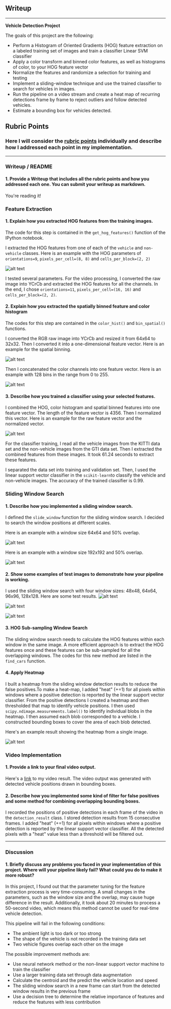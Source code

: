 ## Writeup

---

**Vehicle Detection Project**

The goals of this project are the following:

* Perform a Histogram of Oriented Gradients (HOG) feature extraction on a labeled training set of images and train a classifier Linear SVM classifier
* Apply a color transform and binned color features, as well as histograms of color, to your HOG feature vector
* Normalize the features and randomize a selection for training and testing
* Implement a sliding-window technique and use the trained classifier to search for vehicles in images.
* Run the pipeline on a video stream and create a heat map of recurring detections frame by frame to reject outliers and follow detected vehicles.
* Estimate a bounding box for vehicles detected.

[//]: # (Image References)
[image1]: ./output_images/hog_feature.jpg
[image2]: ./output_images/binned_feature.jpg
[image3]: ./output_images/color_histogram.jpg
[image4]: ./output_images/normalization.jpg
[image5]: ./output_images/sliding_window1.jpg
[image6]: ./output_images/sliding_window2.jpg
[image7]: ./output_images/test1.jpg
[image8]: ./output_images/test3.jpg
[image9]: ./output_images/test4.jpg
[image10]: ./output_images/heatmap.jpg


## Rubric Points
### Here I will consider the [rubric points](https://review.udacity.com/#!/rubrics/513/view)  individually and describe how I addressed each point in my implementation.  

---
### Writeup / README

#### 1. Provide a Writeup that includes all the rubric points and how you addressed each one.  You can submit your writeup as markdown.    

You're reading it!

### Feature Extraction

#### 1. Explain how you extracted HOG features from the training images.

The code for this step is contained in the `get_hog_features()` function of the IPython notebook.  

I extracted the HOG features from one of each of the `vehicle` and `non-vehicle` classes. Here is an example with the HOG parameters of `orientations=9`, `pixels_per_cell=(8, 8)` and `cells_per_block=(2, 2)`

![alt text][image1]

I tested several parameters. For the video processing, I converted the raw image into YCrCb and extracted the HOG features for all the channels. In the end, I chose `orientations=11`, `pixels_per_cell=(16, 16)` and `cells_per_block=(2, 2)`.

#### 2. Explain how you extracted the spatially binned feature and color histogram

The codes for this step are contained in the `color_hist()` and `bin_spatial()` functions. 

I converted the RGB raw image into YCrCb and resized it from 64x64 to 32x32. Then I converted it into a one-dimensional feature vector. Here is an example for the spatial binning.

![alt text][image2]

Then I concatenated the color channels into one feature vector. Here is an example with 128 bins in the range from 0 to 255.

![alt text][image3]


#### 3. Describe how you trained a classifier using your selected features.

I combined the HOG, color histogram and spatial binned features into one feature vector. The length of the feature vector is 4356. Then I normalized this vector. Here is an example for the raw feature vector and the normalized vector.

![alt text][image4]

For the classifier training, I read all the vehicle images from the KITTI data set and the non-vehicle images from the GTI data set. Then I extracted the combined features from these images. It took 61.24 seconds to extract these features.

I separated the data set into training and validation set. Then, I used the linear support vector classifier in the `scikit-learn`to classify the vehicle and non-vehicle images. The accuracy of the trained classifier is 0.99.


### Sliding Window Search

#### 1. Describe how you implemented a sliding window search.  

I defined the `slide_window` function for the sliding window search. I decided to search the window positions at different scales. 

Here is an example with a window size 64x64 and 50% overlap. 

![alt text][image5]


Here is an example with a window size 192x192 and 50% overlap. 

![alt text][image6]


#### 2. Show some examples of test images to demonstrate how your pipeline is working. 

I used the sliding window search with four window sizes: 48x48, 64x64, 96x96, 128x128. Here are some test results.
![alt text][image7]

![alt text][image8]

![alt text][image9]

#### 3. HOG Sub-sampling Window Search

The sliding window search needs to calculate the HOG features within each window in the same image. A more efficient approach is to extract the HOG features once and these features can be sub-sampled for all the overlapping windows. The codes for this new method are listed in the `find_cars` function.

#### 4. Apply Heatmap 

I built a heatmap from the sliding window detection results to reduce the false positives.To make a heat-map, I added "heat" (+=1) for all pixels within windows where a positive detection is reported by the linear support vector classifier. From the positive detections I created a heatmap and then thresholded that map to identify vehicle positions.  I then used `scipy.ndimage.measurements.label()` to identify individual blobs in the heatmap.  I then assumed each blob corresponded to a vehicle.  I constructed bounding boxes to cover the area of each blob detected.  

Here's an example result showing the heatmap from a single image.

![alt text][image10]



### Video Implementation

#### 1. Provide a link to your final video output. 
Here's a [link](./project_video_out.mp4) to my video result. The video output was generated with detected vehicle positions drawn in bounding boxes.


#### 2. Describe how you implemented some kind of filter for false positives and some method for combining overlapping bounding boxes.

I recorded the positions of positive detections in each frame of the video in the `detection_result` class. I stored detection results from 15 consecutive frames. I added "heat" (+=1) for all pixels within windows where a positive detection is reported by the linear support vector classifier. All the detected pixels with a "heat" value less than a threshold will be filtered out.

---

### Discussion

#### 1. Briefly discuss any problems you faced in your implementation of this project.  Where will your pipeline likely fail?  What could you do to make it more robust?

In this project, I found out that the parameter tuning for the feature extraction process is very time-consuming. A small changes in the parameters, such as the window size and the overlap, may cause huge difference in the result. Additionally, it took about 20 minutes to process a 50-second video, which means this method cannot be used for real-time vehicle detection.

This pipeline will fail in the following conditions:

* The ambient light is too dark or too strong
* The shape of the vehicle is not recorded in the training data set
* Two vehicle figures overlap each other on the image

The possible improvement methods are:

* Use neural network method or the non-linear support vector machine to train the classifier
* Use a larger training data set through data augmentation
* Calculate the centroid and the predict the vehicle location and speed
* The sliding window search in a new frame can start from the detected window results in the previous frame
* Use a decision tree to determine the relative importance of features and reduce the features with less contribution
